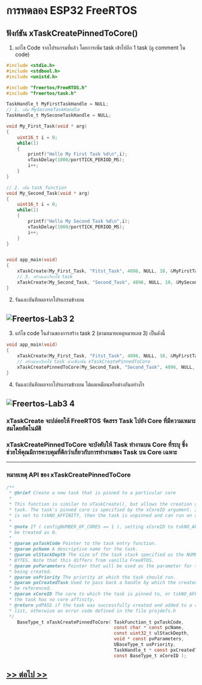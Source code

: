 # การทดลอง ESP32 FreeRTOS 
##  ฟังก์ชัน xTaskCreatePinnedToCore()

1. แก่ไข Code จากโปรแกรมที่แล้ว โดยการเพิ่ม task เข้าไปอีก 1 task (ดู comment ใน code)



```c
#include <stdio.h>
#include <stdbool.h>
#include <unistd.h>

#include "freertos/FreeRTOS.h"
#include "freertos/task.h"

TaskHandle_t MyFirstTaskHandle = NULL;
// 1. เพิ่ม MySeconeTaskHandle
TaskHandle_t MySeconeTaskHandle = NULL;

void My_First_Task(void * arg)
{
	uint16_t i = 0;
	while(1)
	{
		printf("Hello My First Task %d\n",i);
		vTaskDelay(1000/portTICK_PERIOD_MS);
		i++;
	}
}

// 2. เพิ่ม task function
void My_Second_Task(void * arg)
{
	uint16_t i = 0;
	while(1)
	{
		printf("Hello My Second Task %d\n",i);
		vTaskDelay(1000/portTICK_PERIOD_MS);
		i++;
	}
}


void app_main(void)
{
	xTaskCreate(My_First_Task, "Fitst_Task", 4096, NULL, 10, &MyFirstTaskHandle);
	// 3. สร้างและเรียกใช้ task
	xTaskCreate(My_Second_Task, "Second_Task", 4096, NULL, 10, &MySeconeTaskHandle);
}
```

2. รันและบันทึกผลจากโปรแกรมข้างบน
## ![Freertos-Lab3 2](https://github.com/user-attachments/assets/2461abc0-8eba-44e0-93a6-0db464285110)

3.  แก้ไข code ในส่วนของการสร้าง task 2 (ตามหมายเหตุหมายเลข 3) เป็นดังนี้

```c
void app_main(void)
{
	xTaskCreate(My_First_Task, "Fitst_Task", 4096, NULL, 10, &MyFirstTaskHandle);
	// สร้างและเรียกใช้ task ด้วยฟังก์ชัน xTaskCreatePinnedToCore
	xTaskCreatePinnedToCore(My_Second_Task, "Second_Task", 4096, NULL, 10, &MySeconeTaskHandle, 1);
}
```

4. รันและบันทึกผลจากโปรแกรมข้างบน ได้ผลเหมือนหรือต่างกันอย่างไร
## ![Freertos-Lab3 4](https://github.com/user-attachments/assets/f71657e9-58ee-4b25-b5e0-22ff9e276915)
### xTaskCreate จะปล่อยให้ FreeRTOS จัดสรร Task ไปยัง Core ที่มีความเหมาะสมโดยอัตโนมัติ
### xTaskCreatePinnedToCore จะบังคับให้ Task ทำงานบน Core ที่ระบุ ซึ่งช่วยให้คุณมีการควบคุมที่ดีกว่าเกี่ยวกับการทำงานของ Task บน Core เฉพาะ
--------
### หมายเหตุ API ของ xTaskCreatePinnedToCore
``` c
/**
 * @brief Create a new task that is pinned to a particular core
 *
 * This function is similar to xTaskCreate(), but allows the creation of a pinned
 * task. The task's pinned core is specified by the xCoreID argument. If xCoreID
 * is set to tskNO_AFFINITY, then the task is unpinned and can run on any core.
 *
 * @note If ( configNUMBER_OF_CORES == 1 ), setting xCoreID to tskNO_AFFINITY will be
 * be treated as 0.
 *
 * @param pxTaskCode Pointer to the task entry function.
 * @param pcName A descriptive name for the task.
 * @param ulStackDepth The size of the task stack specified as the NUMBER OF
 * BYTES. Note that this differs from vanilla FreeRTOS.
 * @param pvParameters Pointer that will be used as the parameter for the task
 * being created.
 * @param uxPriority The priority at which the task should run.
 * @param pxCreatedTask Used to pass back a handle by which the created task can
 * be referenced.
 * @param xCoreID The core to which the task is pinned to, or tskNO_AFFINITY if
 * the task has no core affinity.
 * @return pdPASS if the task was successfully created and added to a ready
 * list, otherwise an error code defined in the file projdefs.h
 */
    BaseType_t xTaskCreatePinnedToCore( TaskFunction_t pxTaskCode,
                                        const char * const pcName,
                                        const uint32_t ulStackDepth,
                                        void * const pvParameters,
                                        UBaseType_t uxPriority,
                                        TaskHandle_t * const pxCreatedTask,
                                        const BaseType_t xCoreID );
```



## [>> ต่อไป >>](./ESP32-FreeRTOS-Labsheet-4.md) 
